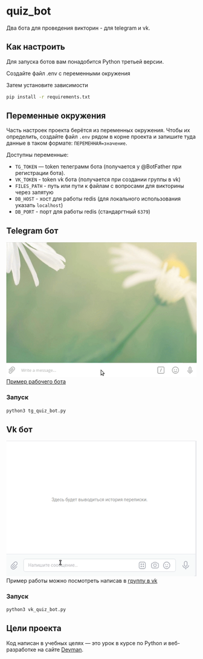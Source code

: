 # quiz_bot
Два бота для проведения викторин - для telegram и vk.  

## Как настроить

Для запуска ботов вам понадобится Python третьей версии.  

Создайте файл .env с переменными окружения  

Затем установите зависимости

```sh
pip install -r requirements.txt
```

## Переменные окружения

Часть настроек проекта берётся из переменных окружения. Чтобы их определить, создайте файл `.env` рядом в корне проекта и запишите туда данные в таком формате: `ПЕРЕМЕННАЯ=значение`.

Доступны переменные:
- `TG_TOKEN` — token телеграмм бота (получается у @BotFather при регистрации бота).  
- `VK_TOKEN` - token vk бота (получается при создании группы в vk)  
- `FILES_PATH` - путь или пути к файлам с вопросами для викторины через запятую  
- `DB_HOST` - хост для работы redis (для локального использования указать `localhost`)  
- `DB_PORT` - порт для работы redis (стандаргтный `6379`)  

## Telegram бот

![Alt text](https://github.com/lexashvetsoff/quiz_bot/blob/main/screenshots/tg.gif)  
[Пример рабочего бота](https://t.me/quiz_questionsBot)

### Запуск

```sh
python3 tg_quiz_bot.py
```

## Vk бот

![Alt text](https://github.com/lexashvetsoff/quiz_bot/blob/main/screenshots/vk.gif)  
Пример работы можно посмотреть написав в [группу в vk](https://vk.com/public219165908)

### Запуск

```sh
python3 vk_quiz_bot.py
```

## Цели проекта

Код написан в учебных целях — это урок в курсе по Python и веб-разработке на сайте [Devman](https://dvmn.org).
